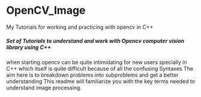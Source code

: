 # OpenCV_Image
My Tutorials for working and practicing with opencv in C++
##### Set of Tutorials to understand and work with Opencv computer vision library using C++
when starting opencv can be quite intimidating for new users specially in C++ which itself is quite difficult because of all the confusing Syntaxes
The aim here is to breakdown problems into subproblems and get a better understanding
This readme will familiarize you with the key terms needed to understand image processing.
